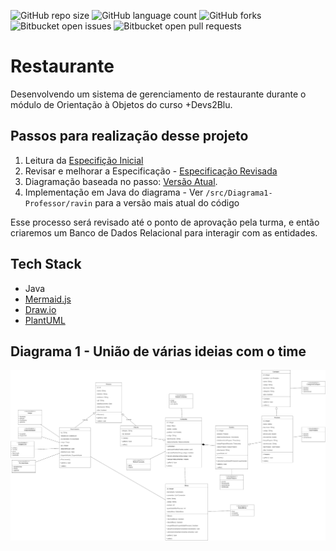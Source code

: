 ![GitHub repo size](https://img.shields.io/github/repo-size/tiagospeckart/restaurante?style=for-the-badge)
![GitHub language count](https://img.shields.io/github/languages/count/tiagospeckart/restaurante?style=for-the-badge)
![GitHub forks](https://img.shields.io/github/forks/tiagospeckart/restaurante?style=for-the-badge)
![Bitbucket open issues](https://img.shields.io/bitbucket/issues/tiagospeckart/restaurante?style=for-the-badge)
![Bitbucket open pull requests](https://img.shields.io/bitbucket/pr-raw/tiagospeckart/restaurante?style=for-the-badge)

# Restaurante

Desenvolvendo um sistema de gerenciamento de restaurante durante o módulo de Orientação à Objetos do curso +Devs2Blu.

## Passos para realização desse projeto

1. Leitura da [Especifição Inicial](https://github.com/edsonsreis/Project-Restaurant-Ravin/blob/main/docs/especifica%C3%A7%C3%A3oInicial.md)
2. Revisar e melhorar a Especificação - [Especificação Revisada](https://github.com/edsonsreis/Project-Restaurant-Ravin/blob/main/docs/especifica%C3%A7%C3%A3oRevisada.md)
3. Diagramação baseada no passo:  [Versão Atual](https://github.com/edsonsreis/Project-Restaurant-Ravin/blob/main/diagrams/ravin.drawio.png).
4. Implementação em Java do diagrama - Ver `/src/Diagrama1-Professor/ravin` para a versão mais atual do código

Esse processo será revisado até o ponto de aprovação pela turma, e então criaremos um Banco de Dados Relacional para interagir com as entidades.

## Tech Stack

- Java
- [Mermaid.js](https://mermaid.js.org/)
- [Draw.io](https://app.diagrams.net/)
- [PlantUML](https://plantuml.com/)

## Diagrama 1 - União de várias ideias com o time

![Diagrama Restaurante 1](https://github.com/edsonsreis/Project-Restaurant-Ravin/blob/main/diagrams/ravin.drawio.png)

